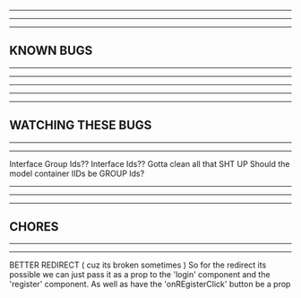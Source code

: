 --------------------------------------------------------------------------------------
--------------------------------------------------------------------------------------
--------------------------------------------------------------------------------------
KNOWN BUGS
--------------------------------------------------------------------------------------
--------------------------------------------------------------------------------------
--------------------------------------------------------------------------------------





--------------------------------------------------------------------------------------
--------------------------------------------------------------------------------------
--------------------------------------------------------------------------------------
WATCHING THESE BUGS
--------------------------------------------------------------------------------------
--------------------------------------------------------------------------------------
--------------------------------------------------------------------------------------

Interface Group Ids?? Interface Ids??
Gotta clean all that SHT UP
Should the model container IIDs be GROUP Ids?

--------------------------------------------------------------------------------------
--------------------------------------------------------------------------------------
--------------------------------------------------------------------------------------
CHORES
--------------------------------------------------------------------------------------
--------------------------------------------------------------------------------------
--------------------------------------------------------------------------------------

BETTER REDIRECT ( cuz its broken sometimes )
  So for the redirect its possible we can just pass it as a prop to the 'login' component and the 'register' component. As well as have the 'onREgisterClick' button be a prop

